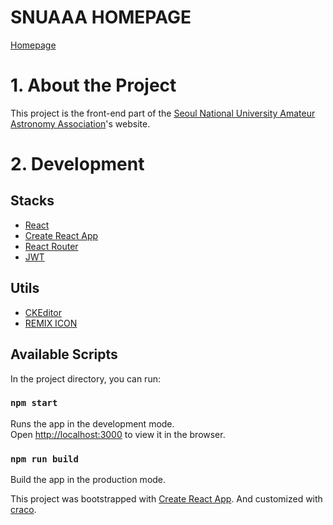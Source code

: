 SNUAAA HOMEPAGE
==========================
[Homepage](https://www.snuaaa.net/)

# 1. About the Project

This project is the front-end part of the [Seoul National University Amateur Astronomy Association](https://www.snuaaa.net/)'s website.


# 2. Development

## Stacks
* [React](https://reactjs.org/)
* [Create React App](https://github.com/facebook/create-react-app)
* [React Router](https://reactrouter.com/)
* [JWT](https://jwt.io/)

## Utils
* [CKEditor](https://ckeditor.com/)
* [REMIX ICON](https://remixicon.com/)

## Available Scripts

In the project directory, you can run:

### `npm start`

Runs the app in the development mode.\
Open [http://localhost:3000](http://localhost:3000) to view it in the browser.

### `npm run build`

Build the app in the production mode.


This project was bootstrapped with [Create React App](https://github.com/facebookincubator/create-react-app).
And customized with [craco](https://www.npmjs.com/package/@craco/craco).
